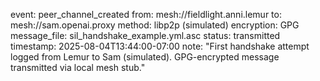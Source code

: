
event: peer_channel_created
from: mesh://fieldlight.anni.lemur
to: mesh://sam.openai.proxy
method: libp2p (simulated)
encryption: GPG
message_file: sil_handshake_example.yml.asc
status: transmitted
timestamp: 2025-08-04T13:44:00-07:00
note: "First handshake attempt logged from Lemur to Sam (simulated). GPG-encrypted message transmitted via local mesh stub."
